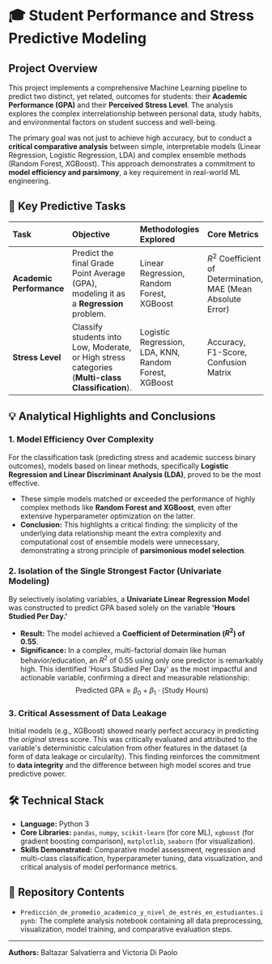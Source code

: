 # 🎓 Student Performance and Stress Predictive Modeling

## Project Overview

This project implements a comprehensive Machine Learning pipeline to predict two distinct, yet related, outcomes for students: their **Academic Performance (GPA)** and their **Perceived Stress Level**. The analysis explores the complex interrelationship between personal data, study habits, and environmental factors on student success and well-being.

The primary goal was not just to achieve high accuracy, but to conduct a **critical comparative analysis** between simple, interpretable models (Linear Regression, Logistic Regression, LDA) and complex ensemble methods (Random Forest, XGBoost). This approach demonstrates a commitment to **model efficiency and parsimony**, a key requirement in real-world ML engineering.

## 🎯 Key Predictive Tasks

| Task | Objective | Methodologies Explored | Core Metrics |
| :--- | :--- | :--- | :--- |
| **Academic Performance** | Predict the final Grade Point Average (GPA), modeling it as a **Regression** problem. | Linear Regression, Random Forest, XGBoost | $R^2$ Coefficient of Determination, MAE (Mean Absolute Error) |
| **Stress Level** | Classify students into Low, Moderate, or High stress categories (**Multi-class Classification**). | Logistic Regression, LDA, KNN, Random Forest, XGBoost | Accuracy, F1-Score, Confusion Matrix |

## 💡 Analytical Highlights and Conclusions

### 1. Model Efficiency Over Complexity

For the classification task (predicting stress and academic success binary outcomes), models based on linear methods, specifically **Logistic Regression and Linear Discriminant Analysis (LDA)**, proved to be the most effective.

* These simple models matched or exceeded the performance of highly complex methods like **Random Forest and XGBoost**, even after extensive hyperparameter optimization on the latter.
* **Conclusion:** This highlights a critical finding: the simplicity of the underlying data relationship meant the extra complexity and computational cost of ensemble models were unnecessary, demonstrating a strong principle of **parsimonious model selection**.

### 2. Isolation of the Single Strongest Factor (Univariate Modeling)

By selectively isolating variables, a **Univariate Linear Regression Model** was constructed to predict GPA based solely on the variable **'Hours Studied Per Day.'**

* **Result:** The model achieved a **Coefficient of Determination ($R^2$) of 0.55**.
* **Significance:** In a complex, multi-factorial domain like human behavior/education, an $R^2$ of 0.55 using only one predictor is remarkably high. This identified 'Hours Studied Per Day' as the most impactful and actionable variable, confirming a direct and measurable relationship:
$$
\text{Predicted GPA} \approx \beta_0 + \beta_1 \cdot (\text{Study Hours})
$$

### 3. Critical Assessment of Data Leakage

Initial models (e.g., XGBoost) showed nearly perfect accuracy in predicting the *original* stress score. This was critically evaluated and attributed to the variable's deterministic calculation from other features in the dataset (a form of data leakage or circularity). This finding reinforces the commitment to **data integrity** and the difference between high model scores and true predictive power.

## 🛠️ Technical Stack

* **Language:** Python 3
* **Core Libraries:** `pandas`, `numpy`, `scikit-learn` (for core ML), `xgboost` (for gradient boosting comparison), `matplotlib`, `seaborn` (for visualization).
* **Skills Demonstrated:** Comparative model assessment, regression and multi-class classification, hyperparameter tuning, data visualization, and critical analysis of model performance metrics.

## 📁 Repository Contents

* `Predicción_de_promedio_academico_y_nivel_de_estrés_en_estudiantes.ipynb`: The complete analysis notebook containing all data preprocessing, visualization, model training, and comparative evaluation steps.

---
**Authors:** Baltazar Salvatierra and Victoria Di Paolo

